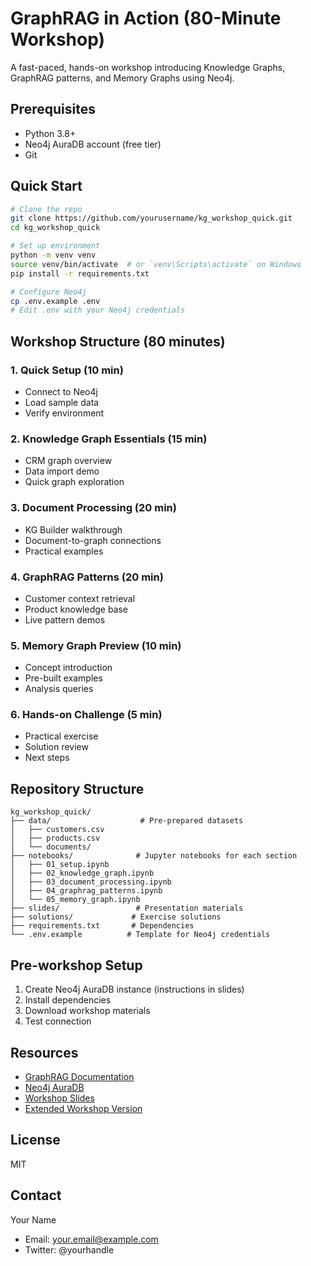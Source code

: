 # GraphRAG in Action (80-Minute Workshop)

A fast-paced, hands-on workshop introducing Knowledge Graphs, GraphRAG patterns, and Memory Graphs using Neo4j.

## Prerequisites
- Python 3.8+
- Neo4j AuraDB account (free tier)
- Git

## Quick Start
```bash
# Clone the repo
git clone https://github.com/yourusername/kg_workshop_quick.git
cd kg_workshop_quick

# Set up environment
python -m venv venv
source venv/bin/activate  # or `venv\Scripts\activate` on Windows
pip install -r requirements.txt

# Configure Neo4j
cp .env.example .env
# Edit .env with your Neo4j credentials
```

## Workshop Structure (80 minutes)

### 1. Quick Setup (10 min)
- Connect to Neo4j
- Load sample data
- Verify environment

### 2. Knowledge Graph Essentials (15 min)
- CRM graph overview
- Data import demo
- Quick graph exploration

### 3. Document Processing (20 min)
- KG Builder walkthrough
- Document-to-graph connections
- Practical examples

### 4. GraphRAG Patterns (20 min)
- Customer context retrieval
- Product knowledge base
- Live pattern demos

### 5. Memory Graph Preview (10 min)
- Concept introduction
- Pre-built examples
- Analysis queries

### 6. Hands-on Challenge (5 min)
- Practical exercise
- Solution review
- Next steps

## Repository Structure
```
kg_workshop_quick/
├── data/                    # Pre-prepared datasets
│   ├── customers.csv
│   ├── products.csv
│   └── documents/
├── notebooks/              # Jupyter notebooks for each section
│   ├── 01_setup.ipynb
│   ├── 02_knowledge_graph.ipynb
│   ├── 03_document_processing.ipynb
│   ├── 04_graphrag_patterns.ipynb
│   └── 05_memory_graph.ipynb
├── slides/                 # Presentation materials
├── solutions/             # Exercise solutions
├── requirements.txt       # Dependencies
└── .env.example          # Template for Neo4j credentials
```

## Pre-workshop Setup
1. Create Neo4j AuraDB instance (instructions in slides)
2. Install dependencies
3. Download workshop materials
4. Test connection

## Resources
- [GraphRAG Documentation](https://graphrag.com)
- [Neo4j AuraDB](https://neo4j.com/cloud/aura-free/)
- [Workshop Slides](./slides/workshop_slides.pdf)
- [Extended Workshop Version](https://github.com/yourusername/kg_workshop)

## License
MIT

## Contact
Your Name
- Email: your.email@example.com
- Twitter: @yourhandle

